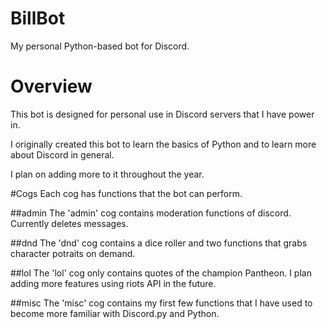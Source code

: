 # BillBot
My personal Python-based bot for Discord. 

# Overview
This bot is designed for personal use in Discord servers that I have power in.

I originally created this bot to learn the basics of Python and to learn more about Discord in general.

I plan on adding more to it throughout the year.  

#Cogs
Each cog has functions that the bot can perform. 

##admin
The 'admin' cog contains moderation functions of discord. Currently deletes messages. 

##dnd
The 'dnd' cog contains a dice roller and two functions that grabs character potraits on demand. 

##lol
The 'lol' cog only contains quotes of the champion Pantheon. I plan adding more features using riots API in the future.

##misc 
The 'misc' cog contains my first few functions that I have used to become more familiar with Discord.py and Python.  